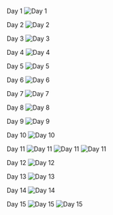 


Day 1
![Day 1](trello-task/day1.png)


Day 2
![Day 2](trello-task/day2-2.png)

Day 3
![Day 3](trello-task/day2-6.png)

Day 4
![Day 4](trello-task/day3-10.png)

Day 5
![Day 5](trello-task/day3-13.png)


Day 6
![Day 6](trello-task/day6.png)

Day 7
![Day 7](trello-task/day6.png)

Day 8
![Day 8](trello-task/day6.png)

Day 9
![Day 9](trello-task/day6-1.png)

Day 10
![Day 10](trello-task/day10-3.png)


Day 11
![Day 11](trello-task/day10-3.png)
![Day 11](trello-task/day6.png)
![Day 11](trello-task/day12-13-1.png)

Day 12
![Day 12](trello-task/day12-13-1.png)

Day 13 
![Day 13](trello-task/day12-13-1.png)

Day 14
![Day 14](trello-task/day15-16.png)

Day 15
![Day 15](trello-task/day15-2.png)
![Day 15](trello-task/day15-3.png)

